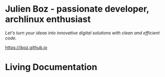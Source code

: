 # Julien Boz - passionate developer, archlinux enthusiast

_Let's turn your ideas into innovative digital solutions with clean and efficient code._

https://jboz.github.io

# Living Documentation
